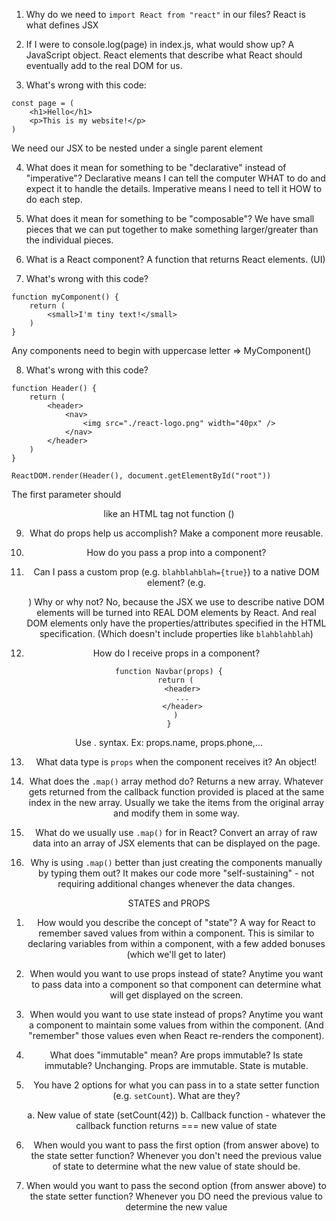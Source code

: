 1. Why do we need to `import React from "react"` in our files?
   React is what defines JSX

2. If I were to console.log(page) in index.js, what would show up?
   A JavaScript object. React elements that describe what React should
   eventually add to the real DOM for us.

3. What's wrong with this code:

```
const page = (
    <h1>Hello</h1>
    <p>This is my website!</p>
)
```

We need our JSX to be nested under a single parent element

4. What does it mean for something to be "declarative" instead of "imperative"?
   Declarative means I can tell the computer WHAT to do
   and expect it to handle the details. Imperative means I need
   to tell it HOW to do each step.

5. What does it mean for something to be "composable"?
   We have small pieces that we can put together to make something
   larger/greater than the individual pieces.

6. What is a React component?
   A function that returns React elements. (UI)

7. What's wrong with this code?

```
function myComponent() {
    return (
        <small>I'm tiny text!</small>
    )
}
```

Any components need to begin with uppercase letter => MyComponent()

8. What's wrong with this code?

```
function Header() {
    return (
        <header>
            <nav>
                <img src="./react-logo.png" width="40px" />
            </nav>
        </header>
    )
}

ReactDOM.render(Header(), document.getElementById("root"))
```

The first parameter should <Header /> like an HTML tag not function ()

9. What do props help us accomplish?
   Make a component more reusable.

10. How do you pass a prop into a component?
    <MyAwesomeHeader title="???" />

11. Can I pass a custom prop (e.g. `blahblahblah={true}`) to a native
    DOM element? (e.g. <div blahblahblah={true}>) Why or why not?
    No, because the JSX we use to describe native DOM elements will
    be turned into REAL DOM elements by React. And real DOM elements
    only have the properties/attributes specified in the HTML specification.
    (Which doesn't include properties like `blahblahblah`)

12. How do I receive props in a component?

```
function Navbar(props) {
   return (
      <header>
      ...
      </header>
   )
}
```

Use . syntax. Ex: props.name, props.phone,...

13. What data type is `props` when the component receives it?
    An object!

14. What does the `.map()` array method do?
    Returns a new array. Whatever gets returned from the callback
    function provided is placed at the same index in the new array.
    Usually we take the items from the original array and modify them
    in some way.

15. What do we usually use `.map()` for in React?
    Convert an array of raw data into an array of JSX elements
    that can be displayed on the page.

16. Why is using `.map()` better than just creating the components
    manually by typing them out?
    It makes our code more "self-sustaining" - not requiring
    additional changes whenever the data changes.

STATES and PROPS

1. How would you describe the concept of "state"?
   A way for React to remember saved values from within a component.
   This is similar to declaring variables from within a component,
   with a few added bonuses (which we'll get to later)

2. When would you want to use props instead of state?
   Anytime you want to pass data into a component so that
   component can determine what will get displayed on the
   screen.

3. When would you want to use state instead of props?
   Anytime you want a component to maintain some values from
   within the component. (And "remember" those values even
   when React re-renders the component).

4. What does "immutable" mean? Are props immutable? Is state immutable?
   Unchanging. Props are immutable. State is mutable.

5. You have 2 options for what you can pass in to a
   state setter function (e.g. `setCount`). What are they?

   a. New value of state (setCount(42))
   b. Callback function - whatever the callback function
   returns === new value of state

6. When would you want to pass the first option (from answer
   above) to the state setter function?
   Whenever you don't need the previous value of state to determine
   what the new value of state should be.

7. When would you want to pass the second option (from answer
   above) to the state setter function?
   Whenever you DO need the previous value to determine the new value
